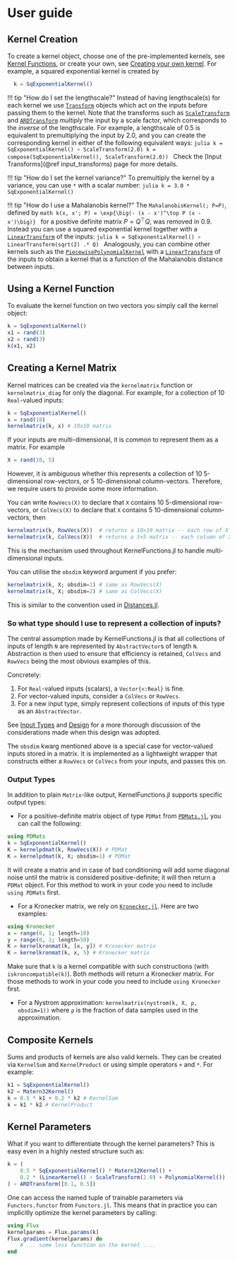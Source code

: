 # User guide

## Kernel Creation

To create a kernel object, choose one of the pre-implemented kernels, see [Kernel Functions](@ref), or create your own, see [Creating your own kernel](@ref).
For example, a squared exponential kernel is created by
```julia
  k = SqExponentialKernel()
```

!!! tip "How do I set the lengthscale?"
    Instead of having lengthscale(s) for each kernel we use [`Transform`](@ref) objects which act on the inputs before passing them to the kernel. Note that the transforms such as [`ScaleTransform`](@ref) and [`ARDTransform`](@ref) _multiply_ the input by a scale factor, which corresponds to the _inverse_ of the lengthscale.
    For example, a lengthscale of 0.5 is equivalent to premultiplying the input by 2.0, and you can create the corresponding kernel in either of the following equivalent ways:
    ```julia
      k = SqExponentialKernel() ∘ ScaleTransform(2.0)
      k = compose(SqExponentialKernel(), ScaleTransform(2.0))
    ```
    Check the [Input Transforms](@ref input_transforms) page for more details.

!!! tip "How do I set the kernel variance?"
    To premultiply the kernel by a variance, you can use `*` with a scalar number:
    ```julia
      k = 3.0 * SqExponentialKernel()
    ```

!!! tip "How do I use a Mahalanobis kernel?"
    The `MahalanobisKernel(; P=P)`, defined by
    ```math
    k(x, x'; P) = \exp{\big(- (x - x')^\top P (x - x')\big)}
    ```
    for a positive definite matrix $P = Q^\top Q$, was removed in 0.9. Instead you can
    use a squared exponential kernel together with a [`LinearTransform`](@ref) of
    the inputs:
    ```julia
    k = SqExponentialKernel() ∘ LinearTransform(sqrt(2) .* Q)
    ```
    Analogously, you can combine other kernels such as the
    [`PiecewisePolynomialKernel`](@ref) with a [`LinearTransform`](@ref) of the
    inputs to obtain a kernel that is a function of the Mahalanobis distance
    between inputs.

## Using a Kernel Function

To evaluate the kernel function on two vectors you simply call the kernel object:
```julia
k = SqExponentialKernel()
x1 = rand(3)
x2 = rand(3)
k(x1, x2)
```

## Creating a Kernel Matrix

Kernel matrices can be created via the `kernelmatrix` function or `kernelmatrix_diag` for only the diagonal.
For example, for a collection of 10 `Real`-valued inputs:
```julia
k = SqExponentialKernel()
x = rand(10)
kernelmatrix(k, x) # 10x10 matrix
```
If your inputs are multi-dimensional, it is common to represent them as a matrix.
For example
```julia
X = rand(10, 5)
```
However, it is ambiguous whether this represents a collection of 10 5-dimensional row-vectors, or 5 10-dimensional column-vectors.
Therefore, we require users to provide some more information.

You can write `RowVecs(X)` to declare that `X` contains 10 5-dimensional row-vectors, or `ColVecs(X)` to declare that `X` contains 5 10-dimensional column-vectors, then
```julia
kernelmatrix(k, RowVecs(X))  # returns a 10×10 matrix -- each row of X treated as input
kernelmatrix(k, ColVecs(X))  # returns a 5×5 matrix -- each column of X treated as input
```
This is the mechanism used throughout KernelFunctions.jl to handle multi-dimensional inputs.

You can utilise the `obsdim` keyword argument if you prefer:
```julia
kernelmatrix(k, X; obsdim=1) # same as RowVecs(X)
kernelmatrix(k, X; obsdim=2) # same as ColVecs(X)
```
This is similar to the convention used in [Distances.jl](https://github.com/JuliaStats/Distances.jl).

### So what type should I use to represent a collection of inputs?
The central assumption made by KernelFunctions.jl is that all collections of inputs of
length `N` are represented by `AbstractVector`s of length `N`.
Abstraction is then used to ensure that efficiency is retained, `ColVecs` and `RowVecs`
being the most obvious examples of this.

Concretely:
1. For `Real`-valued inputs (scalars), a `Vector{<:Real}` is fine.
1. For vector-valued inputs, consider a `ColVecs` or `RowVecs`.
1. For a new input type, simply represent collections of inputs of this type as an `AbstractVector`.

See [Input Types](@ref) and [Design](@ref) for a more thorough discussion of the
considerations made when this design was adopted.

The `obsdim` kwarg mentioned above is a special case for vector-valued inputs stored in a
matrix.
It is implemented as a lightweight wrapper that constructs either a `RowVecs` or `ColVecs`
from your inputs, and passes this on.



### Output Types

In addition to plain `Matrix`-like output, KernelFunctions.jl supports specific output
types:
- For a positive-definite matrix object of type `PDMat` from [`PDMats.jl`](https://github.com/JuliaStats/PDMats.jl), you can call the following:
```julia
using PDMats
k = SqExponentialKernel()
K = kernelpdmat(k, RowVecs(X)) # PDMat
K = kernelpdmat(k, X; obsdim=1) # PDMat
```
It will create a matrix and in case of bad conditioning will add some diagonal noise until the matrix is considered positive-definite; it will then return a `PDMat` object. For this method to work in your code you need to include `using PDMats` first.
- For a Kronecker matrix, we rely on [`Kronecker.jl`](https://github.com/MichielStock/Kronecker.jl). Here are two examples:
```julia
using Kronecker
x = range(0, 1; length=10)
y = range(0, 1; length=50)
K = kernelkronmat(k, [x, y]) # Kronecker matrix
K = kernelkronmat(k, x, 5) # Kronecker matrix
```
Make sure that `k` is a kernel compatible with such constructions (with `iskroncompatible(k)`). Both methods will return a Kronecker matrix. For those methods to work in your code you need to include `using Kronecker` first.
- For a Nystrom approximation: `kernelmatrix(nystrom(k, X, ρ, obsdim=1))` where `ρ` is the fraction of data samples used in the approximation.

## Composite Kernels

Sums and products of kernels are also valid kernels. They can be created via `KernelSum` and `KernelProduct` or using simple operators `+` and `*`.
For example:
```julia
k1 = SqExponentialKernel()
k2 = Matern32Kernel()
k = 0.5 * k1 + 0.2 * k2 # KernelSum
k = k1 * k2 # KernelProduct
```

## Kernel Parameters

What if you want to differentiate through the kernel parameters? This is easy even in a highly nested structure such as:
```julia
k = (
    0.5 * SqExponentialKernel() * Matern12Kernel() +
    0.2 * (LinearKernel() ∘ ScaleTransform(2.0) + PolynomialKernel())
) ∘ ARDTransform([0.1, 0.5])
```
One can access the named tuple of trainable parameters via `Functors.functor` from `Functors.jl`.
This means that in practice you can implicitly optimize the kernel parameters by calling:
```julia
using Flux
kernelparams = Flux.params(k)
Flux.gradient(kernelparams) do
    # ... some loss function on the kernel ....
end
```
